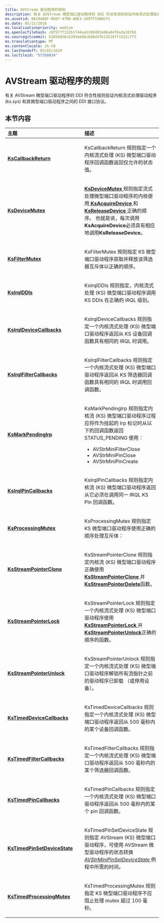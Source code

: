 ```yaml
---
title: AVStream 驱动程序的规则
description: 有关 AVStream 微型端口驱动程序的 DDI 符合性规则验证内核流式处理驱动程序 (ks.sys) 和其微型端口驱动程序之间的 DDI 接口协议。
ms.assetid: 0A104ADF-8607-4708-A0E3-1697F55B0CF5
ms.date: 05/21/2018
ms.localizationpriority: medium
ms.openlocfilehash: c0f577f152b1744aa5199d83a98a8478a3e26fb6
ms.sourcegitcommit: b3859d56cb393e698c698d3fb13519ff1522c7f3
ms.translationtype: MT
ms.contentlocale: zh-CN
ms.lasthandoff: 03/05/2019
ms.locfileid: "57350034"
---
```

# <a name="rules-for-avstream-drivers"></a>AVStream 驱动程序的规则


有关 AVStream 微型端口驱动程序的 DDI 符合性规则验证内核流式处理驱动程序 (ks.sys) 和其微型端口驱动程序之间的 DDI 接口协议。

## <a name="in-this-section"></a>本节内容


<table>
<colgroup>
<col width="50%" />
<col width="50%" />
</colgroup>
<thead>
<tr class="header">
<th align="left">主题</th>
<th align="left">描述</th>
</tr>
</thead>
<tbody>
<tr class="odd">
<td align="left"><p><a href="ks-kscallbackreturn.md" data-raw-source="[&lt;strong&gt;KsCallbackReturn&lt;/strong&gt;](ks-kscallbackreturn.md)"><strong>KsCallbackReturn</strong></a></p></td>
<td align="left"><p>KsCallbackReturn 规则指定一个内核流式处理 (KS) 微型端口驱动程序回调函数返回仅允许的状态值。</p></td>
</tr>
<tr class="even">
<td align="left"><p><a href="ks-ksdevicemutex.md" data-raw-source="[&lt;strong&gt;KsDeviceMutex&lt;/strong&gt;](ks-ksdevicemutex.md)"><strong>KsDeviceMutex</strong></a></p></td>
<td align="left"><p><a href="ks-ksdevicemutex.md" data-raw-source="[&lt;strong&gt;KsDeviceMutex&lt;/strong&gt;](ks-ksdevicemutex.md)"> <strong>KsDeviceMutex</strong> </a>规则指定流式处理微型端口驱动程序的内核使用<a href="https://msdn.microsoft.com/library/windows/hardware/ff560911" data-raw-source="[&lt;strong&gt;KsAcquireDevice&lt;/strong&gt;](https://msdn.microsoft.com/library/windows/hardware/ff560911)"> <strong>KsAcquireDevice</strong> </a>和<a href="https://msdn.microsoft.com/library/windows/hardware/ff566783" data-raw-source="[&lt;strong&gt;KsReleaseDevice&lt;/strong&gt;](https://msdn.microsoft.com/library/windows/hardware/ff566783)"><strong>KsReleaseDevice</strong> </a>正确的顺序。 也就是说，每次调用<strong>KsAcquireDevice</strong>必须具有相应地调用<strong>KsReleaseDevice</strong>。</p></td>
</tr>
<tr class="odd">
<td align="left"><p><a href="ks-ksfiltermutex.md" data-raw-source="[&lt;strong&gt;KsFilterMutex&lt;/strong&gt;](ks-ksfiltermutex.md)"><strong>KsFilterMutex</strong></a></p></td>
<td align="left"><p>KsFilterMutex 规则指定 KS 微型端口驱动程序获取并释放该筛选器互斥体以正确的顺序。</p></td>
</tr>
<tr class="even">
<td align="left"><p><a href="ks-ksirqlddis.md" data-raw-source="[&lt;strong&gt;KsIrqlDDIs&lt;/strong&gt;](ks-ksirqlddis.md)"><strong>KsIrqlDDIs</strong></a></p></td>
<td align="left"><p>KsIrqlDDIs 规则指定，内核流式处理 (KS) 微型端口驱动程序调用 KS DDIs 在正确的 IRQL 级别。</p></td>
</tr>
<tr class="odd">
<td align="left"><p><a href="ks-ksirqldevicecallbacks.md" data-raw-source="[&lt;strong&gt;KsIrqlDeviceCallbacks&lt;/strong&gt;](ks-ksirqldevicecallbacks.md)"><strong>KsIrqlDeviceCallbacks</strong></a></p></td>
<td align="left"><p>KsIrqlDeviceCallbacks 规则指定一个内核流式处理 (KS) 微型端口驱动程序返回从 KS 设备回调函数具有相同的 IRQL 时调用。</p></td>
</tr>
<tr class="even">
<td align="left"><p><a href="ks-ksirqlfiltercallbacks.md" data-raw-source="[&lt;strong&gt;KsIrqlFilterCallbacks&lt;/strong&gt;](ks-ksirqlfiltercallbacks.md)"><strong>KsIrqlFilterCallbacks</strong></a></p></td>
<td align="left"><p>KsIrqlFilterCallbacks 规则指定一个内核流式处理 (KS) 微型端口驱动程序返回从 KS 筛选器回调函数具有相同的 IRQL 时调用回调函数。</p></td>
</tr>
<tr class="odd">
<td align="left"><p><a href="ksmarkpendingirp.md" data-raw-source="[&lt;strong&gt;KsMarkPendingIrp&lt;/strong&gt;](ksmarkpendingirp.md)"><strong>KsMarkPendingIrp</strong></a></p></td>
<td align="left"><p>KsMarkPendingIrp 规则指定内核流 (KS) 微型端口驱动程序过程应将作为挂起的 Irp 标记时从以下的回调函数返回 STATUS_PENDING 使用：</p>
<ul>
<li>AVStrMiniFilterClose</li>
<li>AVStrMiniPinClose</li>
<li>AVStrMiniPinCreate</li>
</ul></td>
</tr>
<tr class="even">
<td align="left"><p><a href="ks-ksirqlpincallbacks.md" data-raw-source="[&lt;strong&gt;KsIrqlPinCallbacks&lt;/strong&gt;](ks-ksirqlpincallbacks.md)"><strong>KsIrqlPinCallbacks</strong></a></p></td>
<td align="left"><p>KsIrqlPinCallbacks 规则指定内核流 (KS) 微型端口驱动程序返回从它必须在调用同一 IRQL KS Pin 回调函数。</p></td>
</tr>
<tr class="odd">
<td align="left"><p><a href="ks-ksprocessingmutex.md" data-raw-source="[&lt;strong&gt;KsProcessingMutex&lt;/strong&gt;](ks-ksprocessingmutex.md)"><strong>KsProcessingMutex</strong></a></p></td>
<td align="left"><p>KsProcessingMutex 规则指定 KS 微型端口驱动程序使用正确的顺序处理互斥体：</p></td>
</tr>
<tr class="even">
<td align="left"><p><a href="ks-ksstreampointerclone.md" data-raw-source="[&lt;strong&gt;KsStreamPointerClone&lt;/strong&gt;](ks-ksstreampointerclone.md)"><strong>KsStreamPointerClone</strong></a></p></td>
<td align="left"><p>KsStreamPointerClone 规则指定内核流 (KS) 微型端口驱动程序正确使用<a href="https://msdn.microsoft.com/library/windows/hardware/ff567129" data-raw-source="[&lt;strong&gt;KsStreamPointerClone&lt;/strong&gt;](https://msdn.microsoft.com/library/windows/hardware/ff567129)"> <strong>KsStreamPointerClone</strong> </a>并<a href="https://msdn.microsoft.com/library/windows/hardware/ff567130" data-raw-source="[&lt;strong&gt;KsStreamPointerDelete&lt;/strong&gt;](https://msdn.microsoft.com/library/windows/hardware/ff567130)"> <strong>KsStreamPointerDelete</strong></a>函数。</p></td>
</tr>
<tr class="odd">
<td align="left"><p><a href="ks-ksstreampointerlock.md" data-raw-source="[&lt;strong&gt;KsStreamPointerLock&lt;/strong&gt;](ks-ksstreampointerlock.md)"><strong>KsStreamPointerLock</strong></a></p></td>
<td align="left"><p>KsStreamPointerLock 规则指定一个内核流式处理 (KS) 微型端口驱动程序使用<a href="https://msdn.microsoft.com/library/windows/hardware/ff567134" data-raw-source="[&lt;strong&gt;KsStreamPointerLock&lt;/strong&gt;](https://msdn.microsoft.com/library/windows/hardware/ff567134)"> <strong>KsStreamPointerLock</strong> </a>并<a href="https://msdn.microsoft.com/library/windows/hardware/ff567137" data-raw-source="[&lt;strong&gt;KsStreamPointerUnlock&lt;/strong&gt;](https://msdn.microsoft.com/library/windows/hardware/ff567137)"> <strong>KsStreamPointerUnlock</strong></a>正确的顺序的函数。</p></td>
</tr>
<tr class="even">
<td align="left"><p><a href="ks-ksstreampointerunlock.md" data-raw-source="[&lt;strong&gt;KsStreamPointerUnlock&lt;/strong&gt;](ks-ksstreampointerunlock.md)"><strong>KsStreamPointerUnlock</strong></a></p></td>
<td align="left"><p>KsStreamPointerUnlock 规则指定一个内核流式处理 (KS) 微型端口驱动程序解锁所有流指针之前的驱动程序已卸载 （或停用设备）。</p></td>
</tr>
<tr class="odd">
<td align="left"><p><a href="ks-kstimeddevicecallbacks.md" data-raw-source="[&lt;strong&gt;KsTimedDeviceCallbacks&lt;/strong&gt;](ks-kstimeddevicecallbacks.md)"><strong>KsTimedDeviceCallbacks</strong></a></p></td>
<td align="left"><p>KsTimedDeviceCallbacks 规则指定一个内核流式处理 (KS) 微型端口驱动程序返回从 500 毫秒内的某个设备回调函数。</p></td>
</tr>
<tr class="even">
<td align="left"><p><a href="ks-kstimedfiltercallbacks.md" data-raw-source="[&lt;strong&gt;KsTimedFilterCallbacks&lt;/strong&gt;](ks-kstimedfiltercallbacks.md)"><strong>KsTimedFilterCallbacks</strong></a></p></td>
<td align="left"><p>KsTimedFilterCallbacks 规则指定一个内核流式处理 (KS) 微型端口驱动程序返回从 500 毫秒内的某个筛选器回调函数。</p></td>
</tr>
<tr class="odd">
<td align="left"><p><a href="ks-kstimedpincallbacks.md" data-raw-source="[&lt;strong&gt;KsTimedPinCallbacks&lt;/strong&gt;](ks-kstimedpincallbacks.md)"><strong>KsTimedPinCallbacks</strong></a></p></td>
<td align="left"><p>KsTimedPinCallbacks 规则指定一个内核流式处理 (KS) 微型端口驱动程序返回从 500 毫秒内的某个 pin 回调函数。</p></td>
</tr>
<tr class="even">
<td align="left"><p><a href="ks-kstimedpinsetdevicestate.md" data-raw-source="[&lt;strong&gt;KsTimedPinSetDeviceState&lt;/strong&gt;](ks-kstimedpinsetdevicestate.md)"><strong>KsTimedPinSetDeviceState</strong></a></p></td>
<td align="left"><p>KsTimedPinSetDeviceState 规则指定 AVStream (KS) 微型端口驱动程序，可使用 AVStream 微型驱动程序的状态转换<a href="https://msdn.microsoft.com/library/windows/hardware/ff556359" data-raw-source="[&lt;em&gt;AVStrMiniPinSetDeviceState&lt;/em&gt;](https://msdn.microsoft.com/library/windows/hardware/ff556359)"> <em>AVStrMiniPinSetDeviceState</em> </a>例程中所需的时间。</p></td>
</tr>
<tr class="odd">
<td align="left"><p><a href="ks-kstimedprocessingmutex.md" data-raw-source="[&lt;strong&gt;KsTimedProcessingMutex&lt;/strong&gt;](ks-kstimedprocessingmutex.md)"><strong>KsTimedProcessingMutex</strong></a></p></td>
<td align="left"><p>KsTimedProcessingMutex 规则指定 KS 微型端口驱动程序不应阻止处理 mutex 超过 100 毫秒。</p></td>
</tr>
</tbody>
</table>

 

 

 





